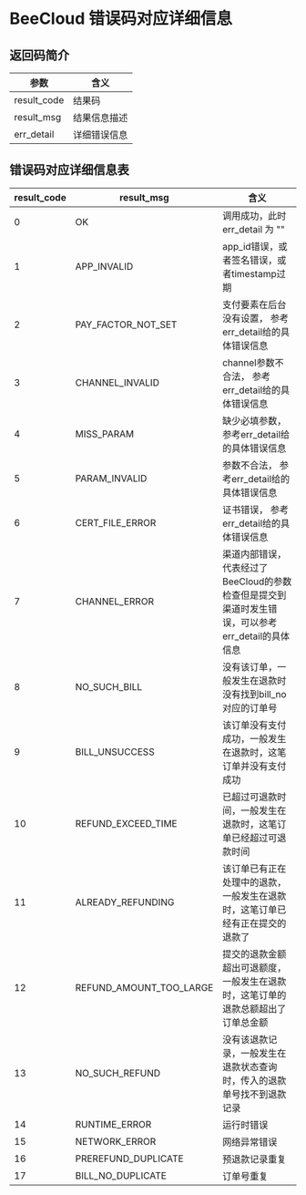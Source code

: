 # BeeCloud 错误码对应详细信息

## 返回码简介

参数 | 含义
----|----
result_code | 结果码
result_msg  | 结果信息描述
err_detail  | 详细错误信息

## 错误码对应详细信息表

result_code | result_msg | 含义
----        |  --------   | -------
0           | OK                     | 调用成功，此时 err_detail 为 ""
1           | APP\_INVALID           | app_id错误，或者签名错误，或者timestamp过期
2           | PAY\_FACTOR_NOT\_SET   | 支付要素在后台没有设置， 参考err_detail给的具体错误信息
3           | CHANNEL\_INVALID       | channel参数不合法， 参考err_detail给的具体错误信息  
4           | MISS\_PARAM            | 缺少必填参数， 参考err_detail给的具体错误信息
5           | PARAM\_INVALID         | 参数不合法， 参考err_detail给的具体错误信息
6           | CERT\_FILE\_ERROR      | 证书错误， 参考err_detail给的具体错误信息
7           | CHANNEL\_ERROR         | 渠道内部错误， 代表经过了BeeCloud的参数检查但是提交到渠道时发生错误，可以参考err_detail的具体信息
8           | NO\_SUCH_BILL             | 没有该订单，一般发生在退款时没有找到bill_no对应的订单号
9           | BILL\_UNSUCCESS            | 该订单没有支付成功，一般发生在退款时，这笔订单并没有支付成功
10          | REFUND\_EXCEED\_TIME       | 已超过可退款时间，一般发生在退款时，这笔订单已经超过可退款时间
11          | ALREADY\_REFUNDING         | 该订单已有正在处理中的退款， 一般发生在退款时，这笔订单已经有正在提交的退款了
12          | REFUND\_AMOUNT\_TOO\_LARGE | 提交的退款金额超出可退额度，一般发生在退款时，这笔订单的退款总额超出了订单总金额
13          | NO\_SUCH\_REFUND           | 没有该退款记录，一般发生在退款状态查询时，传入的退款单号找不到退款记录
14          | RUNTIME\_ERROR          | 运行时错误
15          | NETWORK_ERROR           | 网络异常错误
16          | PREREFUND\_DUPLICATE    | 预退款记录重复
17          | BILL\_NO\_DUPLICATE     | 订单号重复
